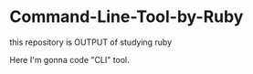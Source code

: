 # Command-Line-Tool-by-Ruby

this repository is OUTPUT of studying ruby

Here I'm gonna code "CLI" tool.